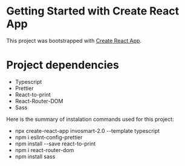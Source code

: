 # Getting Started with Create React App

This project was bootstrapped with [Create React App](https://github.com/facebook/create-react-app).

# Project dependencies

-   Typescript
-   Prettier
-   React-to-print
-   React-Router-DOM
-   Sass

Here is the summary of instalation commands used for this project:

-   npx create-react-app invosmart-2.0 --template typescript
-   npm i eslint-config-prettier
-   npm install --save react-to-print
-   npm i react-router-dom
-   npm install sass
